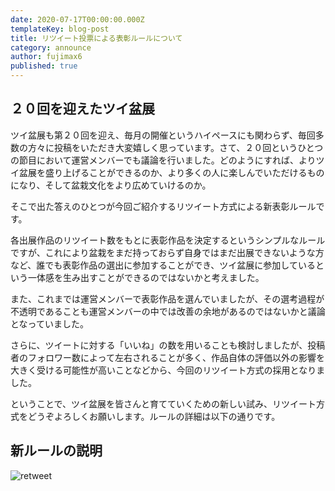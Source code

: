 ```yaml
---
date: 2020-07-17T00:00:00.000Z
templateKey: blog-post
title: リツイート投票による表彰ルールについて
category: announce
author: fujimax6
published: true
---
```

## ２０回を迎えたツイ盆展

ツイ盆展も第２０回を迎え、毎月の開催というハイペースにも関わらず、毎回多数の方々に投稿をいただき大変嬉しく思っています。さて、２０回というひとつの節目において運営メンバーでも議論を行いました。どのようにすれば、よりツイ盆展を盛り上げることができるのか、より多くの人に楽しんでいただけるものになり、そして盆栽文化をより広めていけるのか。

そこで出た答えのひとつが今回ご紹介するリツイート方式による新表彰ルールです。

各出展作品のリツイート数をもとに表彰作品を決定するというシンプルなルールですが、これにより盆栽をまだ持っておらず自身ではまだ出展できないような方など、誰でも表彰作品の選出に参加することができ、ツイ盆展に参加しているという一体感を生み出すことができるのではないかと考えました。

また、これまでは運営メンバーで表彰作品を選んでいましたが、その選考過程が不透明であることも運営メンバーの中では改善の余地があるのではないかと議論となっていました。

さらに、ツイートに対する「いいね」の数を用いることも検討しましたが、投稿者のフォロワー数によって左右されることが多く、作品自体の評価以外の影響を大きく受ける可能性が高いことなどから、今回のリツイート方式の採用となりました。

ということで、ツイ盆展を皆さんと育てていくための新しい試み、リツイート方式をどうぞよろしくお願いします。ルールの詳細は以下の通りです。

## 新ルールの説明

![retweet](/img/RT-rule.jpg)
